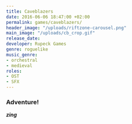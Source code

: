 ```yaml
---
title: Caveblazers
date: 2016-06-06 18:47:00 +02:00
permalink: games/caveblazers/
header_image: "/uploads/riftzone-carousel.png"
main_image: "/uploads/cb_crop.gif"
release_date: 
developer: Rupeck Games
genre: roguelike
music_genre:
- orchestral
- medieval
roles:
- OST
- SFX
---
```


### Adventure!
***zing***
